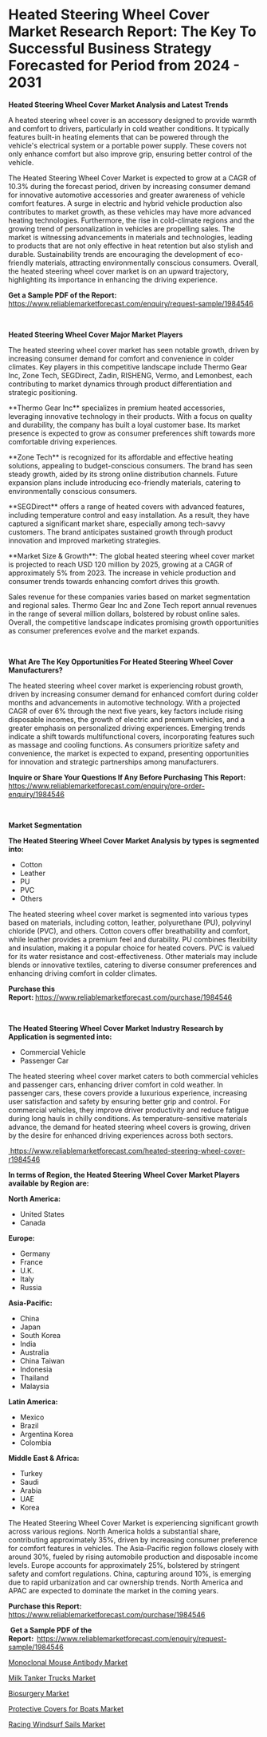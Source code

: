 <p><h1>Heated Steering Wheel Cover Market Research Report: The Key To Successful Business Strategy Forecasted for Period from 2024 - 2031</h1></p><p><strong>Heated Steering Wheel Cover Market Analysis and Latest Trends</strong></p>
<p><p>A heated steering wheel cover is an accessory designed to provide warmth and comfort to drivers, particularly in cold weather conditions. It typically features built-in heating elements that can be powered through the vehicle's electrical system or a portable power supply. These covers not only enhance comfort but also improve grip, ensuring better control of the vehicle.</p><p>The Heated Steering Wheel Cover Market is expected to grow at a CAGR of 10.3% during the forecast period, driven by increasing consumer demand for innovative automotive accessories and greater awareness of vehicle comfort features. A surge in electric and hybrid vehicle production also contributes to market growth, as these vehicles may have more advanced heating technologies. Furthermore, the rise in cold-climate regions and the growing trend of personalization in vehicles are propelling sales. The market is witnessing advancements in materials and technologies, leading to products that are not only effective in heat retention but also stylish and durable. Sustainability trends are encouraging the development of eco-friendly materials, attracting environmentally conscious consumers. Overall, the heated steering wheel cover market is on an upward trajectory, highlighting its importance in enhancing the driving experience.</p></p>
<p><strong>Get a Sample PDF of the Report:&nbsp;</strong> <a href="https://www.reliablemarketforecast.com/enquiry/request-sample/1984546?utm_campaign=1144&utm_medium=2&utm_source=Github&utm_content=ia&utm_term=02112024&utm_id=heated-steering-wheel-cover">https://www.reliablemarketforecast.com/enquiry/request-sample/1984546</a></p>
<p>&nbsp;</p>
<p><strong>Heated Steering Wheel Cover Major Market Players</strong></p>
<p><p>The heated steering wheel cover market has seen notable growth, driven by increasing consumer demand for comfort and convenience in colder climates. Key players in this competitive landscape include Thermo Gear Inc, Zone Tech, SEGDirect, Zadin, RISHENG, Vermo, and Lemonbest, each contributing to market dynamics through product differentiation and strategic positioning.</p><p>**Thermo Gear Inc** specializes in premium heated accessories, leveraging innovative technology in their products. With a focus on quality and durability, the company has built a loyal customer base. Its market presence is expected to grow as consumer preferences shift towards more comfortable driving experiences.</p><p>**Zone Tech** is recognized for its affordable and effective heating solutions, appealing to budget-conscious consumers. The brand has seen steady growth, aided by its strong online distribution channels. Future expansion plans include introducing eco-friendly materials, catering to environmentally conscious consumers.</p><p>**SEGDirect** offers a range of heated covers with advanced features, including temperature control and easy installation. As a result, they have captured a significant market share, especially among tech-savvy customers. The brand anticipates sustained growth through product innovation and improved marketing strategies.</p><p>**Market Size & Growth**: The global heated steering wheel cover market is projected to reach USD 120 million by 2025, growing at a CAGR of approximately 5% from 2023. The increase in vehicle production and consumer trends towards enhancing comfort drives this growth.</p><p>Sales revenue for these companies varies based on market segmentation and regional sales. Thermo Gear Inc and Zone Tech report annual revenues in the range of several million dollars, bolstered by robust online sales. Overall, the competitive landscape indicates promising growth opportunities as consumer preferences evolve and the market expands.</p></p>
<p>&nbsp;</p>
<p><strong>What Are The Key Opportunities For Heated Steering Wheel Cover Manufacturers?</strong></p>
<p><p>The heated steering wheel cover market is experiencing robust growth, driven by increasing consumer demand for enhanced comfort during colder months and advancements in automotive technology. With a projected CAGR of over 6% through the next five years, key factors include rising disposable incomes, the growth of electric and premium vehicles, and a greater emphasis on personalized driving experiences. Emerging trends indicate a shift towards multifunctional covers, incorporating features such as massage and cooling functions. As consumers prioritize safety and convenience, the market is expected to expand, presenting opportunities for innovation and strategic partnerships among manufacturers.</p></p>
<p><strong>Inquire or Share Your Questions If Any Before Purchasing This Report:</strong> <a href="https://www.reliablemarketforecast.com/enquiry/pre-order-enquiry/1984546?utm_campaign=1144&utm_medium=2&utm_source=Github&utm_content=ia&utm_term=02112024&utm_id=heated-steering-wheel-cover">https://www.reliablemarketforecast.com/enquiry/pre-order-enquiry/1984546</a></p>
<p>&nbsp;</p>
<p><strong>Market Segmentation</strong></p>
<p><strong>The Heated Steering Wheel Cover Market Analysis by types is segmented into:</strong></p>
<p><ul><li>Cotton</li><li>Leather</li><li>PU</li><li>PVC</li><li>Others</li></ul></p>
<p><p>The heated steering wheel cover market is segmented into various types based on materials, including cotton, leather, polyurethane (PU), polyvinyl chloride (PVC), and others. Cotton covers offer breathability and comfort, while leather provides a premium feel and durability. PU combines flexibility and insulation, making it a popular choice for heated covers. PVC is valued for its water resistance and cost-effectiveness. Other materials may include blends or innovative textiles, catering to diverse consumer preferences and enhancing driving comfort in colder climates.</p></p>
<p><strong>Purchase this Report:&nbsp;</strong><a href="https://www.reliablemarketforecast.com/purchase/1984546?utm_campaign=1144&utm_medium=2&utm_source=Github&utm_content=ia&utm_term=02112024&utm_id=heated-steering-wheel-cover">https://www.reliablemarketforecast.com/purchase/1984546</a></p>
<p>&nbsp;</p>
<p><strong>The Heated Steering Wheel Cover Market Industry Research by Application is segmented into:</strong></p>
<p><ul><li>Commercial Vehicle</li><li>Passenger Car</li></ul></p>
<p><p>The heated steering wheel cover market caters to both commercial vehicles and passenger cars, enhancing driver comfort in cold weather. In passenger cars, these covers provide a luxurious experience, increasing user satisfaction and safety by ensuring better grip and control. For commercial vehicles, they improve driver productivity and reduce fatigue during long hauls in chilly conditions. As temperature-sensitive materials advance, the demand for heated steering wheel covers is growing, driven by the desire for enhanced driving experiences across both sectors.</p></p>
<p><a href="https://www.reliablemarketforecast.com/heated-steering-wheel-cover-r1984546?utm_campaign=1144&utm_medium=2&utm_source=Github&utm_content=ia&utm_term=02112024&utm_id=heated-steering-wheel-cover">&nbsp;https://www.reliablemarketforecast.com/heated-steering-wheel-cover-r1984546</a></p>
<p><strong>In terms of Region, the Heated Steering Wheel Cover Market Players available by Region are:</strong></p>
<p>
    <p> <strong> North America: </strong>
        <ul>
            <li>United States</li>
            <li>Canada</li>
        </ul>
        </p> 
    <p> <strong> Europe: </strong>
        <ul>
            <li>Germany</li>
            <li>France</li>
            <li>U.K.</li>
            <li>Italy</li>
            <li>Russia</li>
        </ul>
        </p> 
    <p> <strong> Asia-Pacific: </strong>
        <ul>
            <li>China</li>
            <li>Japan</li>
            <li>South Korea</li>
            <li>India</li>
            <li>Australia</li>
            <li>China Taiwan</li>
            <li>Indonesia</li>
            <li>Thailand</li>
            <li>Malaysia</li>
        </ul>
        </p> 
    <p> <strong> Latin America: </strong>
        <ul>
            <li>Mexico</li>
            <li>Brazil</li>
            <li>Argentina Korea</li>
            <li>Colombia</li>
        </ul>
        </p> 
    <p> <strong> Middle East & Africa: </strong>
        <ul>
            <li>Turkey</li>
            <li>Saudi</li>
            <li>Arabia</li>
            <li>UAE</li>
            <li>Korea</li>
        </ul>
    </p>
    </p>
<p><p>The Heated Steering Wheel Cover Market is experiencing significant growth across various regions. North America holds a substantial share, contributing approximately 35%, driven by increasing consumer preference for comfort features in vehicles. The Asia-Pacific region follows closely with around 30%, fueled by rising automobile production and disposable income levels. Europe accounts for approximately 25%, bolstered by stringent safety and comfort regulations. China, capturing around 10%, is emerging due to rapid urbanization and car ownership trends. North America and APAC are expected to dominate the market in the coming years.</p></p>
<p><strong>Purchase this Report: </strong><a href="https://www.reliablemarketforecast.com/purchase/1984546?utm_campaign=1144&utm_medium=2&utm_source=Github&utm_content=ia&utm_term=02112024&utm_id=heated-steering-wheel-cover">https://www.reliablemarketforecast.com/purchase/1984546</a></p>
<p>&nbsp;<strong>Get a Sample PDF of the Report:&nbsp;&nbsp;</strong><a href="https://www.reliablemarketforecast.com/enquiry/request-sample/1984546?utm_campaign=1144&utm_medium=2&utm_source=Github&utm_content=ia&utm_term=02112024&utm_id=heated-steering-wheel-cover">https://www.reliablemarketforecast.com/enquiry/request-sample/1984546</a></p>
<p><strong></strong></p>
<p><p><a href="https://issuu.com/reportprime-2/docs/monoclonal-mouse-antibody-market-si_a30974bc6e03d2?utm_campaign=1144&utm_medium=2&utm_source=Github&utm_content=ia&utm_term=02112024&utm_id=heated-steering-wheel-cover">Monoclonal Mouse Antibody Market</a></p><p><a href="https://github.com/mabutironaldo/Market-Research-Report-List-6/blob/main/milk-tanker-trucks-market.md?utm_campaign=1144&utm_medium=2&utm_source=Github&utm_content=ia&utm_term=02112024&utm_id=heated-steering-wheel-cover">Milk Tanker Trucks Market</a></p><p><a href="https://issuu.com/reportprime-2/docs/biosurgery-market-size-2030.pptx_d65cfa24c82ac7?utm_campaign=1144&utm_medium=2&utm_source=Github&utm_content=ia&utm_term=02112024&utm_id=heated-steering-wheel-cover">Biosurgery Market</a></p><p><a href="https://www.linkedin.com/pulse/global-protective-covers-boats-market-pulse-trends-growth-rj52c?utm_campaign=1144&utm_medium=2&utm_source=Github&utm_content=ia&utm_term=02112024&utm_id=heated-steering-wheel-cover">Protective Covers for Boats Market</a></p><p><a href="https://www.linkedin.com/pulse/racing-windsurf-sails-market-evolution-key-trends-regional-dynamics-5oxic?utm_campaign=1144&utm_medium=2&utm_source=Github&utm_content=ia&utm_term=02112024&utm_id=heated-steering-wheel-cover">Racing Windsurf Sails Market</a></p></p>